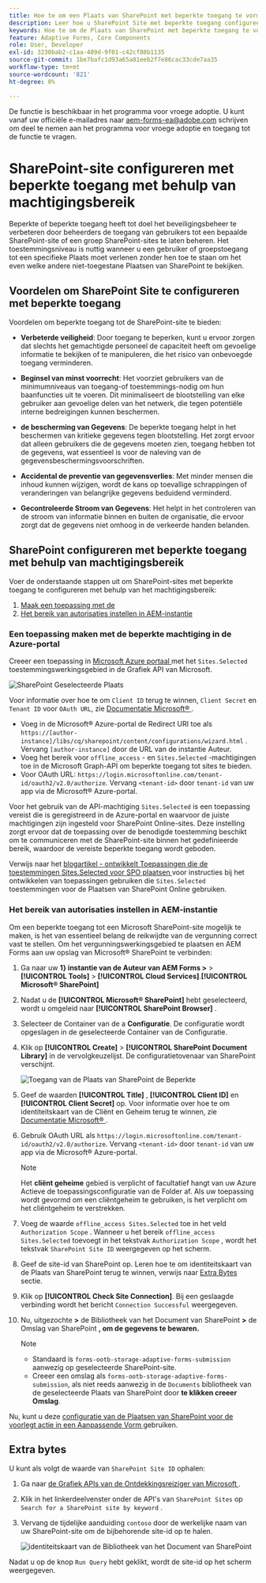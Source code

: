 ```yaml
---
title: Hoe te om een Plaats van SharePoint met beperkte toegang te vormen gebruikend vergunningswerkingsgebied?
description: Leer hoe u SharePoint Site met beperkte toegang configureert met behulp van het machtigingsbereik.
keywords: Hoe te om de Plaats van SharePoint met beperkte toegang te vormen?, vorm SharePoint met beperkte toegang, Gebruikend vergunningswerkingsgebied om toegang voor de Plaats van SharePoint te beperken.
feature: Adaptive Forms, Core Components
role: User, Developer
exl-id: 3230bab2-c1aa-409d-9f01-c42cf88b1135
source-git-commit: 1be7bafc1d93a65a81eeb2f7e86cac33cde7aa35
workflow-type: tm+mt
source-wordcount: '821'
ht-degree: 0%

---
```


<span class="preview"> De functie is beschikbaar in het programma voor vroege adoptie. U kunt vanaf uw officiële e-mailadres naar aem-forms-ea@adobe.com schrijven om deel te nemen aan het programma voor vroege adoptie en toegang tot de functie te vragen. </span>

# SharePoint-site configureren met beperkte toegang met behulp van machtigingsbereik

Beperkte of beperkte toegang heeft tot doel het beveiligingsbeheer te verbeteren door beheerders de toegang van gebruikers tot een bepaalde SharePoint-site of een groep SharePoint-sites te laten beheren. Het toestemmingsniveau is nuttig wanneer u een gebruiker of groepstoegang tot een specifieke Plaats moet verlenen zonder hen toe te staan om het even welke andere niet-toegestane Plaatsen van SharePoint te bekijken.

## Voordelen om SharePoint Site te configureren met beperkte toegang

Voordelen om beperkte toegang tot de SharePoint-site te bieden:

* **Verbeterde veiligheid**: Door toegang te beperken, kunt u ervoor zorgen dat slechts het gemachtigde personeel de capaciteit heeft om gevoelige informatie te bekijken of te manipuleren, die het risico van onbevoegde toegang verminderen.

* **Beginsel van minst voorrecht**: Het voorziet gebruikers van de minimumniveaus van toegang-of toestemmings-nodig om hun baanfuncties uit te voeren. Dit minimaliseert de blootstelling van elke gebruiker aan gevoelige delen van het netwerk, die tegen potentiële interne bedreigingen kunnen beschermen.

* **de bescherming van Gegevens**: De beperkte toegang helpt in het beschermen van kritieke gegevens tegen blootstelling. Het zorgt ervoor dat alleen gebruikers die de gegevens moeten zien, toegang hebben tot de gegevens, wat essentieel is voor de naleving van de gegevensbeschermingsvoorschriften.

* **Accidental de preventie van gegevensverlies**: Met minder mensen die inhoud kunnen wijzigen, wordt de kans op toevallige schrappingen of veranderingen van belangrijke gegevens beduidend verminderd.

* **Gecontroleerde Stroom van Gegevens**: Het helpt in het controleren van de stroom van informatie binnen en buiten de organisatie, die ervoor zorgt dat de gegevens niet omhoog in de verkeerde handen belanden.

## SharePoint configureren met beperkte toegang met behulp van machtigingsbereik

Voer de onderstaande stappen uit om SharePoint-sites met beperkte toegang te configureren met behulp van het machtigingsbereik:

1. [Maak een toepassing met de ](#create-an-application-with-the-limited-permission-in-the-azure-portal)
1. [Het bereik van autorisaties instellen in AEM-instantie](#set-the-authorization-scope-at-aem-instance)

### Een toepassing maken met de beperkte machtiging in de Azure-portal

Creeer een toepassing in [ Microsoft Azure portaal ](https://portal.azure.com/#home) met het `Sites.Selected` toestemmingswerkingsgebied in de Grafiek API van Microsoft.

![ SharePoint Geselecteerde Plaats ](/help/forms/assets/sharepoint-selected-site.png)

Voor informatie over hoe te om `Client ID` terug te winnen, `Client Secret` en `Tenant ID` voor `OAuth URL`, zie [ Documentatie Microsoft® ](https://learn.microsoft.com/en-us/graph/auth-register-app-v2).
* Voeg in de Microsoft® Azure-portal de Redirect URI toe als `https://[author-instance]/libs/cq/sharepoint/content/configurations/wizard.html` . Vervang `[author-instance]` door de URL van de instantie Auteur.
* Voeg het bereik voor `offline_access` - en `Sites.Selected` -machtigingen toe in de Microsoft Graph-API om beperkte toegang tot sites te bieden.
* Voor OAuth URL: `https://login.microsoftonline.com/tenant-id/oauth2/v2.0/authorize`. Vervang `<tenant-id>` door `tenant-id` van uw app via de Microsoft® Azure-portal.

Voor het gebruik van de API-machtiging `Sites.Selected` is een toepassing vereist die is geregistreerd in de Azure-portal en waarvoor de juiste machtigingen zijn ingesteld voor SharePoint Online-sites. Deze instelling zorgt ervoor dat de toepassing over de benodigde toestemming beschikt om te communiceren met de SharePoint-site binnen het gedefinieerde bereik, waardoor de vereiste beperkte toegang wordt geboden.

Verwijs naar het [ blogartikel - ontwikkelt Toepassingen die de toestemmingen Sites.Selected voor SPO plaatsen ](https://techcommunity.microsoft.com/t5/microsoft-sharepoint-blog/develop-applications-that-use-sites-selected-permissions-for-spo/ba-p/3790476) voor instructies bij het ontwikkelen van toepassingen gebruiken die `Sites.Selected` toestemmingen voor de Plaatsen van SharePoint Online gebruiken.

### Het bereik van autorisaties instellen in AEM-instantie

Om een beperkte toegang tot een Microsoft SharePoint-site mogelijk te maken, is het van essentieel belang de reikwijdte van de vergunning correct vast te stellen. Om het vergunningswerkingsgebied te plaatsen en AEM Forms aan uw opslag van Microsoft® SharePoint te verbinden:

1. Ga naar uw **1&rbrace; instantie van de Auteur van AEM Forms >** > **[!UICONTROL Tools]** > **[!UICONTROL Cloud Services]**.**[!UICONTROL Microsoft® SharePoint]**
1. Nadat u de **[!UICONTROL Microsoft® SharePoint]** hebt geselecteerd, wordt u omgeleid naar **[!UICONTROL SharePoint Browser]** .
1. Selecteer de Container van de a **Configuratie**. De configuratie wordt opgeslagen in de geselecteerde Container van de Configuratie.
1. Klik op **[!UICONTROL Create]** > **[!UICONTROL SharePoint Document Library]** in de vervolgkeuzelijst. De configuratietovenaar van SharePoint verschijnt.

   ![ Toegang van de Plaats van SharePoint de Beperkte ](/help/forms/assets/sharepoint-doc-library-limited-scopes.png)

1. Geef de waarden **[!UICONTROL Title]** , **[!UICONTROL Client ID]** en **[!UICONTROL Client Secret]** op. Voor informatie over hoe te om identiteitskaart van de Cliënt en Geheim terug te winnen, zie [ Documentatie Microsoft® ](https://learn.microsoft.com/en-us/graph/auth-register-app-v2).

1. Gebruik OAuth URL als `https://login.microsoftonline.com/tenant-id/oauth2/v2.0/authorize`. Vervang `<tenant-id>` door `tenant-id` van uw app via de Microsoft® Azure-portal.

   >[!NOTE]
   >
   > Het **cliënt geheime** gebied is verplicht of facultatief hangt van uw Azure Actieve de toepassingsconfiguratie van de Folder af. Als uw toepassing wordt gevormd om een cliëntgeheim te gebruiken, is het verplicht om het cliëntgeheim te verstrekken.

1. Voeg de waarde `offline_access Sites.Selected` toe in het veld `Authorization Scope` . Wanneer u het bereik `offline_access Sites.Selected` toevoegt in het tekstvak `Authorization Scope` , wordt het tekstvak `SharePoint Site ID` weergegeven op het scherm.

1. Geef de site-id van SharePoint op. Leren hoe te om identiteitskaart van de Plaats van SharePoint terug te winnen, verwijs naar [ Extra Bytes ](#extra-bytes) sectie.

1. Klik op **[!UICONTROL Check Site Connection]**. Bij een geslaagde verbinding wordt het bericht `Connection Successful` weergegeven.

1. Nu, uitgezochte **>** de Bibliotheek van het Document van SharePoint **>** de Omslag van SharePoint **, om de gegevens te bewaren.**

   >[!NOTE]
   >
   >* Standaard is `forms-ootb-storage-adaptive-forms-submission` aanwezig op geselecteerde SharePoint-site.
   >* Creeer een omslag als `forms-ootb-storage-adaptive-forms-submission`, als niet reeds aanwezig in de `Documents` bibliotheek van de geselecteerde Plaats van SharePoint door **te klikken creeer Omslag**.

Nu, kunt u deze [ configuratie van de Plaatsen van SharePoint voor de voorlegt actie in een Aanpassende Vorm ](/help/forms/configure-submit-action-sharepoint.md#use-sharepoint-document-library-configuration-in-an-adaptive-form-use-sharepoint-configuartion-in-af) gebruiken.

## Extra bytes

U kunt als volgt de waarde van `SharePoint Site ID` ophalen:
1. Ga naar [ de Grafiek APIs van de Ontdekkingsreiziger van Microsoft ](https://developer.microsoft.com/en-us/graph/graph-explorer).
1. Klik in het linkerdeelvenster onder de API&#39;s van `SharePoint Sites` op `Search for a SharePoint site by keyword` .
1. Vervang de tijdelijke aanduiding `contoso` door de werkelijke naam van uw SharePoint-site om de bijbehorende site-id op te halen.

   ![ identiteitskaart van de Bibliotheek van het Document van SharePoint ](/help/forms/assets/sharepoint-site-id.png)

Nadat u op de knop `Run Query` hebt geklikt, wordt de site-id op het scherm weergegeven.
